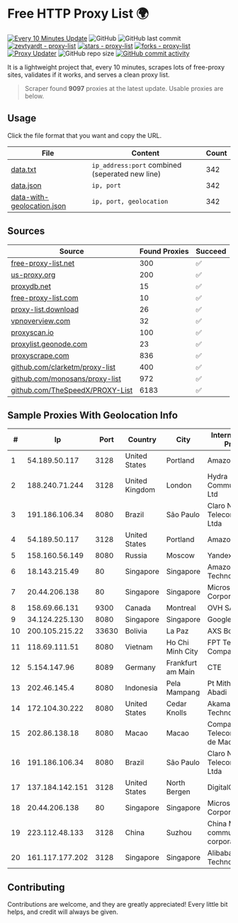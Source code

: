 
# Free HTTP Proxy List 🌍

[![Every 10 Minutes Update](https://github.com/mertguvencli/http-proxy-list/actions/workflows/main.yml/badge.svg?branch=main)](https://github.com/mertguvencli/http-proxy-list/actions/workflows/main.yml)
![GitHub](https://img.shields.io/github/license/mertguvencli/http-proxy-list)
![GitHub last commit](https://img.shields.io/github/last-commit/mertguvencli/http-proxy-list)
[![zevtyardt - proxy-list](https://img.shields.io/static/v1?label=zevtyardt&message=proxy-list&color=blue&logo=github)](https://github.com/zevtyardt/proxy-list "Go to GitHub repo")
[![stars - proxy-list](https://img.shields.io/github/stars/zevtyardt/proxy-list?style=social)](https://github.com/zevtyardt/proxy-list)
[![forks - proxy-list](https://img.shields.io/github/forks/zevtyardt/proxy-list?style=social)](https://github.com/zevtyardt/proxy-list)
[![Proxy Updater](https://github.com/zevtyardt/proxy-list/workflows/Proxy%20Updater/badge.svg)](https://github.com/zevtyardt/proxy-list/actions?query=workflow:"Proxy+Updater")
![GitHub repo size](https://img.shields.io/github/repo-size/zevtyardt/proxy-list)
[![GitHub commit activity](https://img.shields.io/github/commit-activity/m/zevtyardt/proxy-list?logo=commits)](https://github.com/zevtyardt/proxy-list/commits/main)

It is a lightweight project that, every 10 minutes, scrapes lots of free-proxy sites, validates if it works, and serves a clean proxy list.

> Scraper found **9097** proxies at the latest update. Usable proxies are below.

## Usage

Click the file format that you want and copy the URL.

|File|Content|Count|
|----|-------|-----|
|[data.txt](https://raw.githubusercontent.com/mertguvencli/http-proxy-list/main/proxy-list/data.txt)|`ip_address:port` combined (seperated new line)|342|
|[data.json](https://raw.githubusercontent.com/mertguvencli/http-proxy-list/main/proxy-list/data.json)|`ip, port`|342|
|[data-with-geolocation.json](https://raw.githubusercontent.com/mertguvencli/http-proxy-list/main/proxy-list/data-with-geolocation.json)|`ip, port, geolocation`|342|

## Sources

|Source|Found Proxies|Succeed|
|------|-------------|-------|
|[free-proxy-list.net](https://free-proxy-list.net)|300|✅|
|[us-proxy.org](https://www.us-proxy.org)|200|✅|
|[proxydb.net](http://proxydb.net)|15|✅|
|[free-proxy-list.com](https://free-proxy-list.com/?page=&port=&type%5B%5D=http&type%5B%5D=https&up_time=0&search=Search)|10|✅|
|[proxy-list.download](https://www.proxy-list.download/HTTP)|26|✅|
|[vpnoverview.com](https://vpnoverview.com/privacy/anonymous-browsing/free-proxy-servers)|32|✅|
|[proxyscan.io](https://www.proxyscan.io)|100|✅|
|[proxylist.geonode.com](https://proxylist.geonode.com/api/proxy-list?limit=300&page=1&sort_by=lastChecked&sort_type=desc&protocols=http,https)|23|✅|
|[proxyscrape.com](https://api.proxyscrape.com/v2/?request=displayproxies&protocol=http&timeout=10000&country=all&ssl=all&anonymity=all)|836|✅|
|[github.com/clarketm/proxy-list](https://raw.githubusercontent.com/clarketm/proxy-list/master/proxy-list-raw.txt)|400|✅|
|[github.com/monosans/proxy-list](https://raw.githubusercontent.com/monosans/proxy-list/main/proxies/http.txt)|972|✅|
|[github.com/TheSpeedX/PROXY-List](https://raw.githubusercontent.com/TheSpeedX/PROXY-List/master/http.txt)|6183|✅|


## Sample Proxies With Geolocation Info

|#|Ip|Port|Country|City|Internet Service Provider|
|-|--|----|-------|----|-------------------------|
|1|54.189.50.117|3128|United States|Portland|Amazon.com, Inc.|
|2|188.240.71.244|3128|United Kingdom|London|Hydra Communications Ltd|
|3|191.186.106.34|8080|Brazil|São Paulo|Claro NXT Telecomunicacoes Ltda|
|4|54.189.50.117|3128|United States|Portland|Amazon.com, Inc.|
|5|158.160.56.149|8080|Russia|Moscow|Yandex.Cloud LLC|
|6|18.143.215.49|80|Singapore|Singapore|Amazon Technologies Inc.|
|7|20.44.206.138|80|Singapore|Singapore|Microsoft Corporation|
|8|158.69.66.131|9300|Canada|Montreal|OVH SAS|
|9|34.124.225.130|8080|Singapore|Singapore|Google LLC|
|10|200.105.215.22|33630|Bolivia|La Paz|AXS Bolivia S. A.|
|11|118.69.111.51|8080|Vietnam|Ho Chi Minh City|FPT Telecom Company|
|12|5.154.147.96|8089|Germany|Frankfurt am Main|CTE|
|13|202.46.145.4|8080|Indonesia|Pela Mampang|Pt Mithaharum Abadi|
|14|172.104.30.222|8080|United States|Cedar Knolls|Akamai Technologies|
|15|202.86.138.18|8080|Macao|Macao|Companhia de Telecomunicacoes de Macau|
|16|191.186.106.34|8080|Brazil|São Paulo|Claro NXT Telecomunicacoes Ltda|
|17|137.184.142.151|3128|United States|North Bergen|DigitalOcean, LLC|
|18|20.44.206.138|80|Singapore|Singapore|Microsoft Corporation|
|19|223.112.48.133|3128|China|Suzhou|China Mobile communications corporation|
|20|161.117.177.202|3128|Singapore|Singapore|Alibaba (US) Technology Co.|



## Contributing

Contributions are welcome, and they are greatly appreciated! Every
little bit helps, and credit will always be given.

